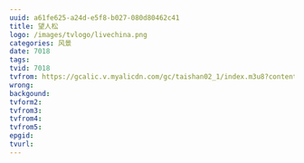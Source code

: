```yaml
---
uuid: a61fe625-a24d-e5f8-b027-080d80462c41
title: 望人松
logo: /images/tvlogo/livechina.png
categories: 风景
date: 7018
tags:
tvid: 7018
tvfrom: https://gcalic.v.myalicdn.com/gc/taishan02_1/index.m3u8?contentid=2820180516001
wrong:
backgound:
tvform2:
tvfrom3:
tvfrom4:
tvfrom5:
epgid:
tvurl:
---
```

